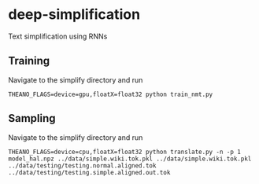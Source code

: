 # deep-simplification
Text simplification using RNNs

## Training
Navigate to the simplify directory and run
```
THEANO_FLAGS=device=gpu,floatX=float32 python train_nmt.py 
```

## Sampling
Navigate to the simplify directory and run
```
THEANO_FLAGS=device=cpu,floatX=float32 python translate.py -n -p 1 model_hal.npz ../data/simple.wiki.tok.pkl ../data/simple.wiki.tok.pkl ../data/testing/testing.normal.aligned.tok ../data/testing/testing.simple.aligned.out.tok
```
